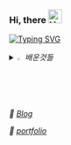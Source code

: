 ### Hi, there <img src="https://raw.githubusercontent.com/Tarikul-Islam-Anik/Animated-Fluent-Emojis/master/Emojis/Hand%20gestures/Hand%20with%20Fingers%20Splayed%20Light%20Skin%20Tone.png" alt="Hand with Fingers Splayed Light Skin Tone" width="25" height="25" />
[![Typing SVG](https://readme-typing-svg.demolab.com?font=Fira+Code&pause=1000&color=36A9F7&random=false&width=435&lines=%EC%97%AC%EA%B8%B0%EB%8A%94+%EA%B3%B5%EB%B6%80%ED%95%98%EA%B3%A0%2C+%EA%B8%B0%EB%A1%9D%ED%95%98%EB%8A%94+%EA%B3%B3%EC%9E%85%EB%8B%88%EB%8B%A4)](https://git.io/typing-svg)
<!--GITHUB_ACTIVITY:{"rows": 5}-->




<i>
<details>
<summary>
  <img src="https://raw.githubusercontent.com/Tarikul-Islam-Anik/Animated-Fluent-Emojis/master/Emojis/Hand%20gestures/Eyes.png" alt="Eyes" width="2%" /> 배운것들
</summary>
   <br>

web
![java](https://img.shields.io/badge/Java-ED8B00?style=for-the-badge&logo=openjdk&logoColor=white) ![spring](https://img.shields.io/badge/Spring-6DB33F?style=for-the-badge&logo=spring&logoColor=white) ![javascript](https://img.shields.io/badge/JavaScript-F7DF1E?style=for-the-badge&logo=JavaScript&logoColor=white) ![php](https://img.shields.io/badge/PHP-777BB4?style=for-the-badge&logo=php&logoColor=white)

mobile 
![swift](https://img.shields.io/badge/Swift-FA7343?style=for-the-badge&logo=swift&logoColor=white) ![xcod](https://img.shields.io/badge/Xcode-007ACC?style=for-the-badge&logo=Xcode&logoColor=white) ![java](https://img.shields.io/badge/Java-ED8B00?style=for-the-badge&logo=openjdk&logoColor=white) ![android](https://img.shields.io/badge/Android-3DDC84?style=for-the-badge&logo=android&logoColor=white)

other
![python](https://img.shields.io/badge/Python-14354C?style=for-the-badge&logo=python&logoColor=white) ![firebase](https://img.shields.io/badge/Firebase-039BE5?style=for-the-badge&logo=Firebase&logoColor=white) ![oracle](https://img.shields.io/badge/Oracle-F80000?style=for-the-badge&logo=oracle&logoColor=black) ![mysql](https://img.shields.io/badge/MySQL-005C84?style=for-the-badge&logo=mysql&logoColor=white) ![git](https://img.shields.io/badge/GIT-E44C30?style=for-the-badge&logo=git&logoColor=white) ![figma](https://img.shields.io/badge/Figma-F24E1E?style=for-the-badge&logo=figma&logoColor=white) 
 [블로그](https://monsterhunter.tistory.com/)

</details>

:notebook: [Blog](https://monsterhunter.tistory.com/)

:pencil: [portfolio](https://www.miricanvas.com/v/1253y7b)

</i>
